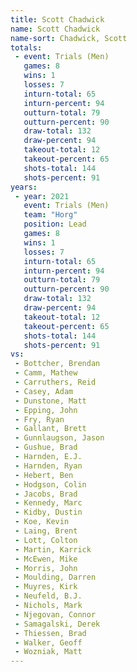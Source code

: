 ```yaml
---
title: Scott Chadwick
name: Scott Chadwick
name-sort: Chadwick, Scott
totals:
 - event: Trials (Men)
   games: 8
   wins: 1
   losses: 7
   inturn-total: 65
   inturn-percent: 94
   outturn-total: 79
   outturn-percent: 90
   draw-total: 132
   draw-percent: 94
   takeout-total: 12
   takeout-percent: 65
   shots-total: 144
   shots-percent: 91
years:
 - year: 2021
   event: Trials (Men)
   team: "Horg"
   position: Lead
   games: 8
   wins: 1
   losses: 7
   inturn-total: 65
   inturn-percent: 94
   outturn-total: 79
   outturn-percent: 90
   draw-total: 132
   draw-percent: 94
   takeout-total: 12
   takeout-percent: 65
   shots-total: 144
   shots-percent: 91
vs:
 - Bottcher, Brendan
 - Camm, Mathew
 - Carruthers, Reid
 - Casey, Adam
 - Dunstone, Matt
 - Epping, John
 - Fry, Ryan
 - Gallant, Brett
 - Gunnlaugson, Jason
 - Gushue, Brad
 - Harnden, E.J.
 - Harnden, Ryan
 - Hebert, Ben
 - Hodgson, Colin
 - Jacobs, Brad
 - Kennedy, Marc
 - Kidby, Dustin
 - Koe, Kevin
 - Laing, Brent
 - Lott, Colton
 - Martin, Karrick
 - McEwen, Mike
 - Morris, John
 - Moulding, Darren
 - Muyres, Kirk
 - Neufeld, B.J.
 - Nichols, Mark
 - Njegovan, Connor
 - Samagalski, Derek
 - Thiessen, Brad
 - Walker, Geoff
 - Wozniak, Matt
---
```

